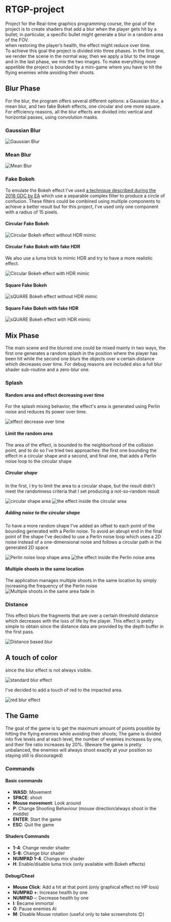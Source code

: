 # RTGP-project
Project for the Real-time graphics programming course, the goal of the project is to create shaders that add a blur when the player gets hit by a bullet; in particular, a specific bullet might generate a blur in a random area of the FOV.  
when restoring the player’s health, the effect might reduce over time.  
To achieve this goal the project is divided into three phases. In the first one, we render the scene in the normal way, then we apply a blur to the image and in the last phase, we mix the two images.
To make everything more appetible the project is bounded by a mini-game where you have to hit the flying enemies while avoiding their shoots.
## Blur Phase
For the blur, the program offers several different options: a Gaussian blur, a mean blur, and two fake Bokeh effects, one circular and one more square.
For efficiency reasons, all the blur effects are divided into vertical and horizontal passes, using convolution masks.
### Gaussian Blur
![Gaussian Blur](images/gaussian.png)
### Mean Blur
![Mean Blur](images/mean.PNG)
### Fake Bokeh
To emulate the Bokeh effect I’ve used [a technique described during the 2018 GDC by EA]( https://ubm-twvideo01.s3.amazonaws.com/o1/vault/gdc2018/presentations/Garcia_Kleber_CircularDepthOf.pdf) which use a separable complex filter to produce a circle of confusion.
These filters could be combined using multiple components to achieve a better result but for this project, I’ve used only one component with a radius of 15 pixels.  
#### Circular Fake Bokeh
![Circular Bokeh effect without HDR mimic](images/circular_bokeh.PNG)
#### Circular Fake Bokeh with fake HDR
We also use a luma trick to mimic HDR and try to have a more realistic effect.

![Circular Bokeh effect with HDR mimic](images/circular_bokehHDR.PNG)
#### Square Fake Bokeh 
![sQUARE Bokeh effect without HDR mimic](images/square_bokeh.PNG)
#### Square Fake Bokeh with fake HDR
![sQUARE Bokeh effect with HDR mimic](images/square_bokehHDR.PNG)
## Mix Phase
The main scene and the blurred one could be mixed mainly in two ways, the first one generates a random splash in the position where the player has been hit while the second one blurs the objects over a certain distance which decreases over time. 
For debug reasons are included also a full blur shader sub-routine and a zero-blur one. 
### Splash
#### Random area and effect decreasing over time
For the splash mixing behavior, the effect's area is generated using Perlin noise and reduces its power over time.

![effect decrease over time](images/decrease_over_time.gif)
#### Limit the random area
The area of the effect, is bounded to the neighborhood of the collision point, and to do so I’ve tried two approaches: the first one bounding the effect in a circular shape and a second, and final one, that adds a Perlin noise loop to the circular shape  
##### Circular shape
In the first, I try to limit the area to a circular shape, but the result didn't meet the randomness criteria that I set producing a not-so-random result

![circular shape area](images/circular_area.jpg)
![the effect inside the circular area](images/circular_noise.jpg)
##### Adding noise to the circular shape
To have a more random shape I've added an offset to each point of the bounding generated with a Perlin noise. To avoid an abrupt end in the final point of the shape I’ve decided to use a Perlin noise loop which uses a 2D noise instead of a one-dimensional noise and follows a circular path in the generated 2D space

![Perlin noise loop shape area](images/perlin_area.jpg)
![the effect inside the Perlin noise area](images/perlin_noise.jpg)

#### Multiple shoots in the same location
The application manages multiple shoots in the same location by simply increasing the frequency of the Perlin noise
![Multiple shoots in the same area fade in](images/multiple_shoot_fade_in.gif)
### Distance
This effect blurs the fragments that are over a certain threshold distance which decreases with the loss of life by the player. This effect is pretty simple to obtain since the distance data are provided by the depth buffer in the first pass.

![Distance based blur](images/distance.PNG)

## A touch of color
since the blur effect is not always visible.

![standard blur effect](images/simple_blur.gif)

I've decided to add a touch of red to the impacted area.

![red blur effect](images/red_blur.gif)
## The Game
The goal of the game is to get the maximum amount of points possible by hitting the flying enemies while avoiding their shoots; The game is divided into five levels and at each level, the number of enemies increases by one, and their fire ratio increases by 20%.
(Beware the game is pretty unbalanced, the enemies will always shoot exactly at your position so staying still is discouraged)
### Commands
#### Basic commands
* **WASD**: Movement
* **SPACE**: shoot
* **Mouse movement**: Look around
* **P**: Change Shooting Behaviour (mouse direction/always shoot in the middle)
* **ENTER**: Start the game
* **ESC**: Quit the game
#### Shaders Commands
* **1-4**: Change render shader
* **5-8**: Change blur shader
* **NUMPAD 1-4**: Change mix shader
* **H**: Enable/disable luma trick (only available with Bokeh effects)
#### Debug/Cheat
* **Mouse Click**: Add a hit at that point (only graphical effect no HP loss)
* **NUMPAD +**: Increase health by one
* **NUMPAD -**: Decrease health by one
* **I**: Became immortal
* **O**: Pause enemies AI
* **M**: Disable Mouse rotation (useful only to take screenshots 😊)







